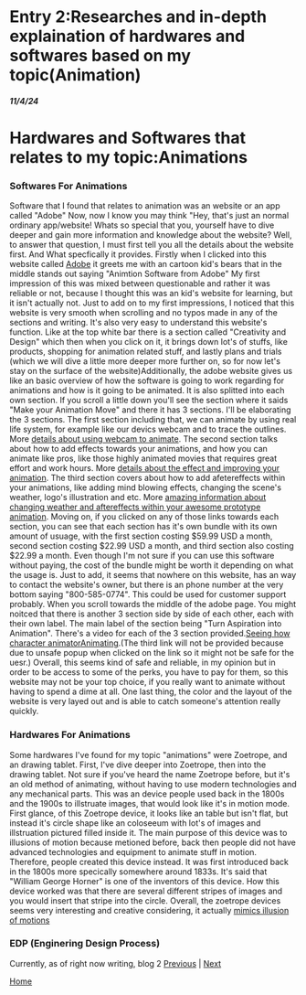 # Entry 2:Researches and in-depth explaination of hardwares and softwares based on my topic(Animation)
##### 11/4/24
<h1>Hardwares and Softwares that relates to my topic:Animations</h1>

### Softwares For Animations
Software that I found that relates to animation was an website or an app called "Adobe"
Now, now I know you may think "Hey, that's just an normal ordinary app/website! Whats so special that you, yourself have to dive deeper and gain more information and knowledge about the website? Well, to answer that question, I must first tell you all the details about the website first. And What specfically it provides. Firstly when I clicked into this website called [Adobe](https://www.adobe.com/creativecloud/animation-software.html) it greets me with an cartoon kid's bears that in the middle stands out saying "Animtion Software from Adobe" My first impression of this was mixed between questionable and rather it was reliable or not, because I thought this was an kid's website for learning, but it isn't actually not. Just to add on to my first impressions, I noticed that this website is very smooth when scrolling and no typos made in any of the sections and writing. It's also very easy to understand this website's function. Like at the top white bar there is a section called "Creativity and Design" which then when you click on it, it brings down lot's of stuffs, like products, shopping for animation related stuff, and lastly plans and trials (which we will dive a little more deeper more further on, so for now let's stay on the surface of the website)Additionally, the adobe website gives us like an basic overview of how the software is going to work regarding for animations and how is it going to be animated. It is also splitted into each own section. If you scroll a little down you'll see the section where it saids "Make your Animation Move" and there it has 3 sections. I'll be elaborating the 3 sections. The first section including that, we can animate by using real life system, for example like our devics webcam and to trace the outlines. More [details about using webcam to animate](https://www.adobe.com/products/character-animator.html). The second section talks about how to add effects towards your animations, and how you can animate like pros, like those highly animated movies that requires great effort and work hours. More [details about the effect and improving your animation](https://www.adobe.com/products/animate.html). The third section covers about how to add afetereffects within your animations, like adding mind blowing effects, changing the scene's weather, logo's illustration and etc. More [amazing information about changing weather and aftereffects within your awesome prototype animation](https://www.adobe.com/products/aftereffects.html). Moving on, if you clicked on any of those links towards each section, you can see that each section has it's own bundle with its own amount of usuage, with the first section costing $59.99 USD a month, second section costing $22.99 USD a month, and third section also costing $22.99 a month. Even though I'm not sure if you can use this software without paying, the cost of the bundle might be worth it depending on what the usage is. Just to add, it seems that nowhere on this website, has an way to contact the website's owner, but there is an phone number at the very bottom saying "800-585-0774". This could be used for customer support probably. When you scroll towards the middle of the adobe page. You might noitced that there is another 3 section side by side of each other, each with their own label. The main label of the section being "Turn Aspiration into Animation".
There's a video for each of the 3 section provided.[Seeing how character animator](:https://www.adobe.com/creativecloud/animation-software.html#discover-card-character-animator )[Animating](https://www.adobe.com/creativecloud/animation-software.html#discover-card-after-effects-and-photoshop).(The third link will not be provided because due to unsafe popup when clicked on the link so it might not be safe for the uesr.) Overall, this seems kind of safe and reliable, in my opinion but in order to be access to some of the perks, you have to pay for them, so this website may not be your top choice, if you really want to animate without having to spend a dime at all. One last thing, the color and the layout of the website is very layed out and is able to catch someone's attention really quickly.
### Hardwares For Animations
Some hardwares I've found for my topic "animations" were Zoetrope, and an drawing tablet. First, I've dive deeper into Zoetrope, then into the drawing tablet. Not sure if you've heard the name Zoetrope before, but it's an old method of animating, without having to use modern technologies and any mechanical parts. This was an device people used back in the 1800s and the 1900s to illstruate images, that would look like it's in motion mode. First glance, of this Zoetrope device, it looks like an table but isn't flat, but instead it's circle shape like an coloseeum with lot's of images and illstruation pictured filled inside it. The main purpose of this device was to illusions of motion because metioned before, back then people did not have advanced technologies and equipment to animate stuff in motion. Therefore, people created this device instead. It was first introduced back in the 1800s more specically somewhere around 1833s. It's said that "William George Horner" is one of the inventors of this device. How this device worked was that there are several different stripes of images and you would insert that stripe into the circle. Overall, the zoetrope devices seems very interesting and creative considering, it actually [mimics illusion of motions](https://www.adobe.com/creativecloud/animation/discover/zoetrope-animation.html#:~:text=A%20zoetrope%20is%20a%20cylinder,the%20images%20from%20blurring%20together.)
### EDP (Enginering Design Process)
Currently, as of right now writing, blog 2 
[Previous](entry01.md) | [Next](entry03.md)

[Home](../README.md)
